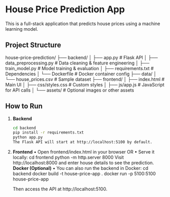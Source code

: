 # House Price Prediction App

This is a full-stack application that predicts house prices using a machine learning model.

## Project Structure
house-price-prediction/
├── backend/
│   ├── app.py                   # Flask API
│   ├── data_preprocessing.py    # Data cleaning & feature engineering
│   ├── train_model.py           # Model training & evaluation
│   ├── requirements.txt         # Dependencies
│   └── Dockerfile               # Docker container config
├── data/
│   └── house_prices.csv         # Sample dataset
├── frontend/
│   ├── index.html               # Main UI
│   ├── css/styles.css           # Custom styles
│   ├── js/app.js                # JavaScript for API calls
│   └── assets/                  # Optional images or other assets

## How to Run

1. **Backend**  
   ```bash
   cd backend
   pip install -r requirements.txt
   python app.py
   The Flask API will start at http://localhost:5100 by default.
2.	**Frontend**
	•	Open frontend/index.html in your browser OR
	•	Serve it locally:
    cd frontend
    python -m http.server 8000
Visit http://localhost:8000 and enter house details to see the prediction.
**Docker (Optional)**
	• You can also run the backend in Docker:
    cd backend
    docker build -t house-price-app .
    docker run -p 5100:5100 house-price-app
    
    Then access the API at http://localhost:5100.